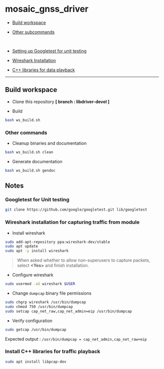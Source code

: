 # mosaic_gnss_driver

- [Build workspace](#build-workspace)

- [Other subcommands](#other-commands)
<br>

- [Setting up Googletest for unit testing](#googletest-for-unit-testing)

- [Wireshark Installation](#wireshark-installation-for-capturing-traffic-from-module)

- [C++ libraries for data playback](#install-c-libraries-for-traffic-playback)

---

## Build workspace

- Clone this repository **[ branch : libdriver-devel ]**

- Build

```bash
bash ws_build.sh
```

### Other commands

- Cleanup binaries and documentation

```bash
bash ws_build.sh clean
```

- Generate documentation

```bash
bash ws_build.sh gendoc
```

## Notes

### Googletest for Unit testing

```bash
git clone https://github.com/google/googletest.git lib/googletest
```

### Wireshark installation for capturing traffic from module

- Install wireshark

```bash
sudo add-apt-repository ppa:wireshark-dev/stable
sudo apt update
sudo apt -y install wireshark
```

> When asked whether to allow non-superusers to capture packets, select **<Yes\>** and finish installation.

- Configure wireshark

```bash
sudo usermod -aG wireshark $USER
```

- Change `dumpcap` binary file permissions

```bash
sudo chgrp wireshark /usr/bin/dumpcap
sudo chmod 750 /usr/bin/dumpcap
sudo setcap cap_net_raw,cap_net_admin=eip /usr/bin/dumpcap
```

- Verify configuration

```bash
sudo getcap /usr/bin/dumpcap
```

Expected output : `/usr/bin/dumpcap = cap_net_admin,cap_net_raw+eip`
<br>

### Install C++ libraries for traffic playback

```bash
sudo apt install libpcap-dev
```
